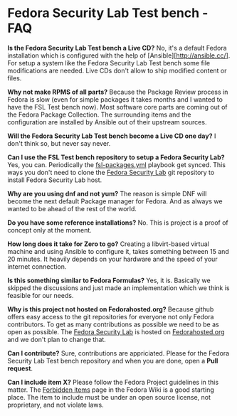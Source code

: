 # Fedora Security Lab Test bench - FAQ

**Is the Fedora Security Lab Test bench a Live CD?**
No, it's a default Fedora installation which is configured with the help of
[Ansible][http://ansible.cc/]. For setup a system like the Fedora Security Lab
Test bench some file modifications are needed. Live CDs don't allow to ship
modified content or files.

**Why not make RPMS of all parts?**
Because the Package Review process in Fedora is slow (even for simple packages
it takes months and I wanted to have the FSL Test bench now). Most software
core parts are coming out of the Fedora Package Collection. The surrounding 
items and the configuration are installed by Ansible out of their upstream 
sources.

**Will the Fedora Security Lab Test bench become a Live CD one day?**
I don't think so, but never say never.

**Can I use the FSL Test bench repository to setup a Fedora Security Lab?**
Yes, you can. Periodically the [fsl-packages.yml](https://git.fedorahosted.org/cgit/security-spin.git/log/ansible-playbooks/fsl-packages.yml) playbook get synced. This ways you don't need to clone the 
[Fedora Security Lab](https://fedorahosted.org/security-spin/) git repository
to install Fedora Security Lab host.

**Why are you using dnf and not yum?**
The reason is simple DNF will become the next default Package manager for
Fedora. And as always we wanted to be ahead of the rest of the world.

**Do you have some reference installations?**
No. This is project is a proof of concept only at the moment.

**How long does it take for Zero to go?**
Creating a libvirt-based virtual machine and using Ansible to configure it, 
takes something between 15 and 20 minutes. It heavily depends on your hardware
and the speed of your internet connection.

**Is this something similar to Fedora Formulas?**
Yes, it is. Basically we skipped the discussions and just made an implementation
which we think is feasible for our needs.

**Why is this project not hosted on Fedorahosted.org?**
Because github offers easy access to the git repositories for everyone not only
Fedora contributors. To get as many contributions as possible we need to be as
open as possible.
The [Fedora Security Lab](https://fedorahosted.org/security-spin/) is hosted
on [Fedorahosted.org](https://fedorahosted.org) and we don't plan to change
that.

**Can I contribute?**
Sure, contributions are appriciated. Please for the Fedora Security Lab Test
bench repository and when you are done, open a **Pull request**.

**Can I include item X?**
Please follow the Fedora Project guidelines in this matter. The
[Forbidden items](http://fedoraproject.org/wiki/Forbidden_items) page in 
the Fedora Wiki is a good starting place. The item to include must be under an
open source license, not proprietary, and not violate laws.

